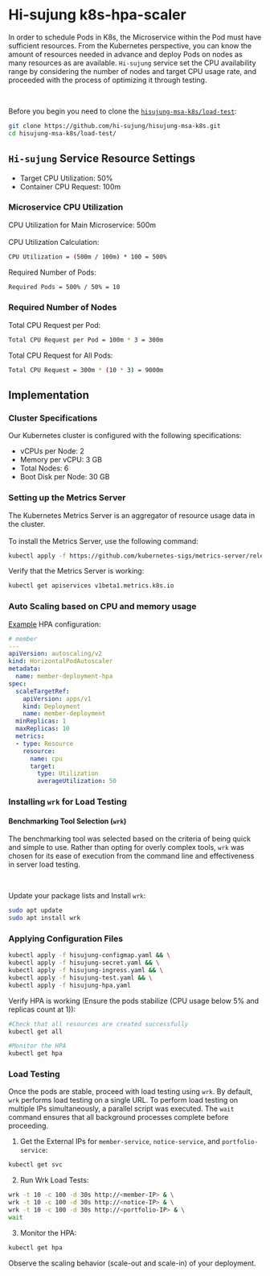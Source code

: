 # Hi-sujung k8s-hpa-scaler
In order to schedule Pods in K8s, the Microservice within the Pod must have sufficient resources. From the Kubernetes perspective, you can know the amount of resources needed in advance and deploy Pods on nodes as many resources as are available. `Hi-sujung` service set the CPU availability range by considering the number of nodes and target CPU usage rate, and proceeded with the process of optimizing it through testing.

<br/>

Before you begin you need to clone the [`hisujung-msa-k8s/load-test`](https://github.com/hi-sujung/hisujung-msa-k8s/tree/main/load-test):

```bash
git clone https://github.com/hi-sujung/hisujung-msa-k8s.git
cd hisujung-msa-k8s/load-test/
```

## `Hi-sujung` Service Resource Settings
- Target CPU Utilization: 50%
- Container CPU Request: 100m 

### Microservice CPU Utilization
CPU Utilization for Main Microservice: 500m <br/>
<br/>
CPU Utilization Calculation:
```bash
CPU Utilization = (500m / 100m) * 100 = 500%
```
Required Number of Pods:
```bash
Required Pods = 500% / 50% = 10
```
### Required Number of Nodes
Total CPU Request per Pod:
```bash
Total CPU Request per Pod = 100m * 3 = 300m
```
Total CPU Request for All Pods:
```bash
Total CPU Request = 300m * (10 * 3) = 9000m
```
## Implementation
### Cluster Specifications
Our Kubernetes cluster is configured with the following specifications:

- vCPUs per Node: 2
- Memory per vCPU: 3 GB
- Total Nodes: 6
- Boot Disk per Node: 30 GB

### Setting up the Metrics Server
The Kubernetes Metrics Server is an aggregator of resource usage data in the cluster.<br/> 
<br/>To install the Metrics Server, use the following command:
```bash
kubectl apply -f https://github.com/kubernetes-sigs/metrics-server/releases/latest/download/components.yaml
```
Verify that the Metrics Server is working:
```bash
kubectl get apiservices v1beta1.metrics.k8s.io
```
### Auto Scaling based on CPU and memory usage
[Example](https://github.com/hi-sujung/hisujung-msa-k8s/blob/main/load-test/hisujung-hpa.yaml) HPA configuration:
```yaml
# member
---
apiVersion: autoscaling/v2
kind: HorizontalPodAutoscaler
metadata:
  name: member-deployment-hpa
spec:
  scaleTargetRef:
    apiVersion: apps/v1
    kind: Deployment
    name: member-deployment
  minReplicas: 1
  maxReplicas: 10
  metrics:
  - type: Resource
    resource:
      name: cpu
      target:
        type: Utilization
        averageUtilization: 50
```
### Installing `wrk` for Load Testing
#### Benchmarking Tool Selection (`wrk`)
The benchmarking tool was selected based on the criteria of being quick and simple to use. Rather than opting for overly complex tools, `wrk` was chosen for its ease of execution from the command line and effectiveness in server load testing.

<br/>

Update your package lists and Install `wrk`:
```bash
sudo apt update
sudo apt install wrk
```
### Applying Configuration Files

```bash
kubectl apply -f hisujung-configmap.yaml && \
kubectl apply -f hisujung-secret.yaml && \
kubectl apply -f hisujung-ingress.yaml && \
kubectl apply -f hisujung-test.yaml && \
kubectl apply -f hisujung-hpa.yaml
```
Verify HPA is working (Ensure the pods stabilize (CPU usage below 5% and replicas count at 1)):
```bash
#Check that all resources are created successfully
kubectl get all

#Monitor the HPA
kubectl get hpa
```
### Load Testing
Once the pods are stable, proceed with load testing using `wrk`. By default, `wrk` performs load testing on a single URL. To perform load testing on multiple IPs simultaneously, a parallel script was executed. The `wait` command ensures that all background processes complete before proceeding.
1. Get the External IPs for `member-service`, `notice-service`, and `portfolio-service`:
```bash
kubectl get svc
```
2. Run Wrk Load Tests:
```bash
wrk -t 10 -c 100 -d 30s http://<member-IP> & \
wrk -t 10 -c 100 -d 30s http://<notice-IP> & \
wrk -t 10 -c 100 -d 30s http://<portfolio-IP> & \
wait
```
3. Monitor the HPA:
```bash
kubectl get hpa
```
Observe the scaling behavior (scale-out and scale-in) of your deployment.
